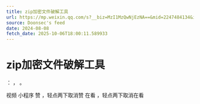 ```yaml
---
title: zip加密文件破解工具
url: https://mp.weixin.qq.com/s?__biz=MzI1MzQwNjEzNA==&mid=2247484134&idx=1&sn=f442e2e7b96aac73fdc72949817c0078
source: Doonsec's feed
date: 2024-08-08
fetch_date: 2025-10-06T18:00:11.589933
---
```


# zip加密文件破解工具

：
，
。

视频
小程序
赞
，轻点两下取消赞
在看
，轻点两下取消在看